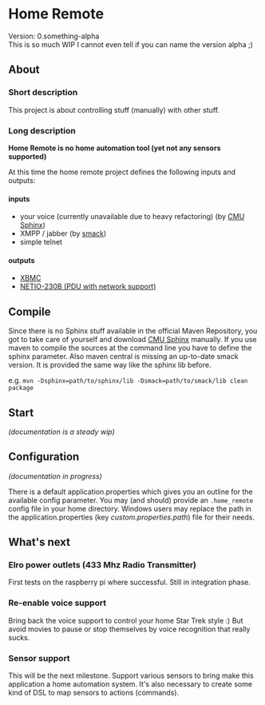 # Home Remote
Version: 0.something-alpha  
This is so much WIP I cannot even tell if you can name the version alpha ;)

## About
### Short description
This project is about controlling stuff (manually) with other stuff.

### Long description
**Home Remote is no home automation tool (yet not any sensors supported)**

At this time the home remote project defines the following inputs and outputs:

#### inputs
- your voice (currently unavailable due to heavy refactoring) (by [CMU Sphinx][2])
- XMPP / jabber (by [smack][3])
- simple telnet

#### outputs
- [XBMC][1]
- [NETIO-230B (PDU with network support)][4]

## Compile
Since there is no Sphinx stuff available in the official Maven Repository, you got to take care of yourself and download [CMU Sphinx][2] manually.
If you use maven to compile the sources at the command line you have to define the sphinx parameter.
Also maven central is missing an up-to-date smack version. It is provided the same way like the sphinx lib before.

e.g. `mvn -Dsphinx=path/to/sphinx/lib -Dsmack=path/to/smack/lib clean package`

## Start
_(documentation is a steady wip)_

## Configuration
_(documentation in progress)_

There is a default application.properties which gives you an outline for the available config parameter. You may (and should) provide an `.home_remote` config
file in your home directory. Windows users may replace the path in the application.properties (key _custom.properties.path_) file for their needs.

## What's next
### Elro power outlets (433 Mhz Radio Transmitter)
First tests on the raspberry pi where successful. Still in integration phase.

### Re-enable voice support
Bring back the voice support to control your home Star Trek style :) But avoid movies to pause or stop themselves by voice recognition that really sucks.

### Sensor support
This will be the next milestone. Support various sensors to bring make this application a home automation system. It's also necessary to create some kind of DSL
 to map sensors to actions (commands).


[1]: http://xbmc.org/ "XBMC"
[2]: http://sourceforge.net/projects/cmusphinx/files/sphinx4/1.0%20beta6/ "sphinx at sourceforge"
[3]: http://www.igniterealtime.org/projects/smack "smack project site"
[4]: http://www.koukaam.se/showproduct.php?article_id=1502
